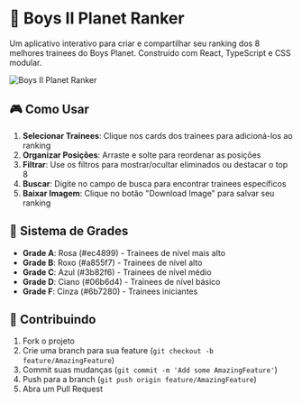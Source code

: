 # 🌟 Boys II Planet Ranker

Um aplicativo interativo para criar e compartilhar seu ranking dos 8 melhores trainees do Boys Planet. Construído com React, TypeScript e CSS modular.

![Boys II Planet Ranker](https://via.placeholder.com/800x400/1a0b2e/e879f9?text=Boys+II+Planet+Ranker)

## 🎮 Como Usar

1. **Selecionar Trainees**: Clique nos cards dos trainees para adicioná-los ao ranking
2. **Organizar Posições**: Arraste e solte para reordenar as posições
3. **Filtrar**: Use os filtros para mostrar/ocultar eliminados ou destacar o top 8
4. **Buscar**: Digite no campo de busca para encontrar trainees específicos
5. **Baixar Imagem**: Clique no botão "Download Image" para salvar seu ranking

## 🎨 Sistema de Grades

- **Grade A**: Rosa (#ec4899) - Trainees de nível mais alto
- **Grade B**: Roxo (#a855f7) - Trainees de nível alto
- **Grade C**: Azul (#3b82f6) - Trainees de nível médio
- **Grade D**: Ciano (#06b6d4) - Trainees de nível básico
- **Grade F**: Cinza (#6b7280) - Trainees iniciantes

## 🤝 Contribuindo

1. Fork o projeto
2. Crie uma branch para sua feature (`git checkout -b feature/AmazingFeature`)
3. Commit suas mudanças (`git commit -m 'Add some AmazingFeature'`)
4. Push para a branch (`git push origin feature/AmazingFeature`)
5. Abra um Pull Request
